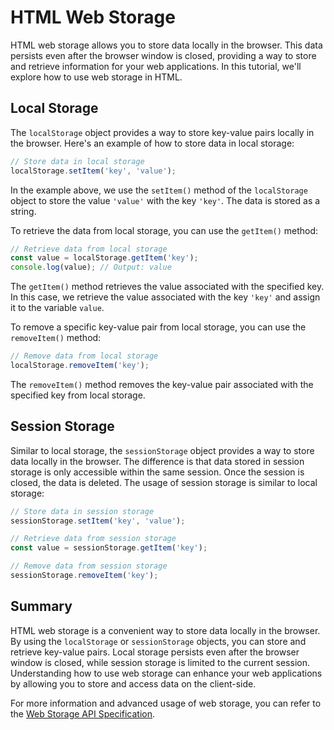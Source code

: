 
# HTML Web Storage

HTML web storage allows you to store data locally in the browser. This data persists even after the browser window is closed, providing a way to store and retrieve information for your web applications. In this tutorial, we'll explore how to use web storage in HTML.

## Local Storage

The `localStorage` object provides a way to store key-value pairs locally in the browser. Here's an example of how to store data in local storage:

```javascript
// Store data in local storage
localStorage.setItem('key', 'value');
```

In the example above, we use the `setItem()` method of the `localStorage` object to store the value `'value'` with the key `'key'`. The data is stored as a string.

To retrieve the data from local storage, you can use the `getItem()` method:

```javascript
// Retrieve data from local storage
const value = localStorage.getItem('key');
console.log(value); // Output: value
```

The `getItem()` method retrieves the value associated with the specified key. In this case, we retrieve the value associated with the key `'key'` and assign it to the variable `value`.

To remove a specific key-value pair from local storage, you can use the `removeItem()` method:

```javascript
// Remove data from local storage
localStorage.removeItem('key');
```

The `removeItem()` method removes the key-value pair associated with the specified key from local storage.

## Session Storage

Similar to local storage, the `sessionStorage` object provides a way to store data locally in the browser. The difference is that data stored in session storage is only accessible within the same session. Once the session is closed, the data is deleted. The usage of session storage is similar to local storage:

```javascript
// Store data in session storage
sessionStorage.setItem('key', 'value');

// Retrieve data from session storage
const value = sessionStorage.getItem('key');

// Remove data from session storage
sessionStorage.removeItem('key');
```

## Summary

HTML web storage is a convenient way to store data locally in the browser. By using the `localStorage` or `sessionStorage` objects, you can store and retrieve key-value pairs. Local storage persists even after the browser window is closed, while session storage is limited to the current session. Understanding how to use web storage can enhance your web applications by allowing you to store and access data on the client-side.

For more information and advanced usage of web storage, you can refer to the [Web Storage API Specification](https://www.w3.org/TR/webstorage/).
